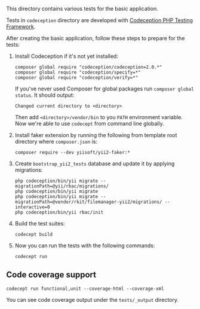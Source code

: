 This directory contains various tests for the basic application.

Tests in `codeception` directory are developed with [Codeception PHP Testing Framework](http://codeception.com/).

After creating the basic application, follow these steps to prepare for the tests:

1. Install Codeception if it's not yet installed:

   ```
   composer global require "codeception/codeception=2.0.*"
   composer global require "codeception/specify=*"
   composer global require "codeception/verify=*"
   ```

   If you've never used Composer for global packages run `composer global status`. It should output:

   ```
   Changed current directory to <directory>
   ```

   Then add `<directory>/vendor/bin` to you `PATH` environment variable. Now we're able to use `codecept` from command
   line globally.

2. Install faker extension by running the following from template root directory where `composer.json` is:

   ```
   composer require --dev yiisoft/yii2-faker:*
   ```

3. Create `bootstrap_yii2_tests` database and update it by applying migrations:

   ```
   php codeception/bin/yii migrate --migrationPath=@yii/rbac/migrations/
   php codeception/bin/yii migrate
   php codeception/bin/yii migrate --migrationPath=@vendor/rkit/filemanager-yii2/migrations/ --interactive=0
   php codeception/bin/yii rbac/init
   ```

4. Build the test suites:

   ```
   codecept build
   ```

5. Now you can run the tests with the following commands:

   ```
   codecept run
   ```

Code coverage support
---------------------

```
codecept run functional,unit --coverage-html --coverage-xml
```

You can see code coverage output under the `tests/_output` directory.
